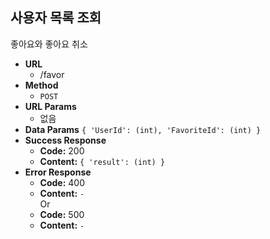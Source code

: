 **사용자 목록 조회**
---
  좋아요와 좋아요 취소
* **URL**
  * /favor
* **Method**
  * `POST`
* **URL Params**
  * 없음
* **Data Params**
  `{ 'UserId': (int), 'FavoriteId': (int) }`
* **Success Response**
  * **Code:** 200<br />
  * **Content:** `{ 'result': (int) }`
* **Error Response**
  * **Code:** 400<br />
  * **Content:** `-`<br />
Or
  * **Code:** 500<br />
  * **Content:** `-`